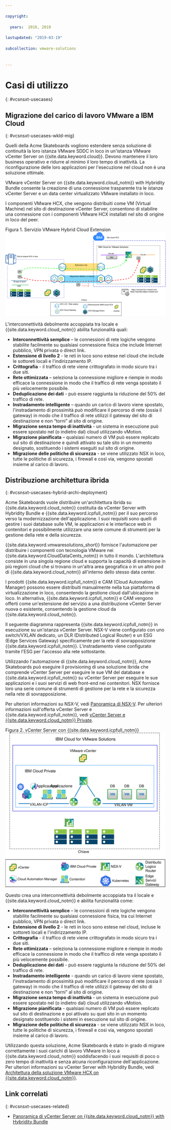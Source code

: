```yaml
---

copyright:

  years:  2016, 2019

lastupdated: "2019-03-19"

subcollection: vmware-solutions


---
```


# Casi di utilizzo
{: #vcsnsxt-usecases}

## Migrazione del carico di lavoro VMware a IBM Cloud
{: #vcsnsxt-usecases-wkld-mig}

Quelli della Acme Skateboards vogliono estendere senza soluzione di continuità la loro istanza VMware SDDC in loco in un'istanza VMware vCenter Server on {{site.data.keyword.cloud}}. Devono mantenere il loro business operativo e ridurre al minimo il loro tempo di inattività. La riconfigurazione delle loro applicazioni per l'esecuzione nel cloud non è una soluzione ottimale.

VMware vCenter Server on {{site.data.keyword.cloud_notm}} with Hybridity Bundle consente la creazione di una
connessione trasparente tra le istanze vCenter Server e un
data center virtualizzato VMware installato in loco.

I componenti VMware HCX, che vengono distribuiti come VM (Virtual Machine) nel sito di destinazione vCenter Server, consentono di stabilire una connessione con i componenti VMware HCX installati nel sito di origine in loco del peer.

Figura 1. Servizio VMware Hybrid Cloud Extension
![Servizio VMware Hybrid Cloud Extension](vcsnsxt-hcx-1.svg)

L'interconnettività debolmente accoppiata tra locale e {{site.data.keyword.cloud_notm}} abilita funzionalità quali:
- **Interconnettività semplice** – le connessioni di rete logiche vengono stabilite facilmente su qualsiasi connessione fisica che include Internet pubblico, VPN privata o direct link.
- **Estensione di livello 2** - le reti in loco sono estese nel cloud che include le sottoreti locali e l'indirizzamento IP.
- **Crittografia** - il traffico di rete viene crittografato in modo sicuro tra i due siti.
- **Rete ottimizzata** – seleziona la connessione migliore e riempie in modo efficace la connessione in modo che il traffico di rete venga spostato il più velocemente possibile.
- **Deduplicazione dei dati** - può essere raggiunta la riduzione del 50% del traffico di rete.
- **Instradamento intelligente** – quando un carico di lavoro viene spostato, l'instradamento di prossimità può modificare il percorso di rete (ossia il gateway) in modo che il traffico di rete utilizzi il gateway del sito di destinazione e non “torni” al sito di origine.
- **Migrazione senza tempo di inattività** - un sistema in esecuzione può essere spostato nel (o indietro dal) cloud utilizzando vMotion.
- **Migrazione pianificata** – qualsiasi numero di VM può essere replicato sul sito di destinazione e quindi attivato su tale sito in un momento designato, sostituendo i sistemi eseguiti sul sito di origine.
- **Migrazione delle politiche di sicurezza** - se viene utilizzato NSX in loco, tutte le politiche di sicurezza, i firewall e così via, vengono spostati insieme al carico di lavoro.

## Distribuzione architettura ibrida
{: #vcsnsxt-usecases-hybrid-archi-deployment}

Acme Skateboards vuole distribuire un'architettura ibrida su {{site.data.keyword.cloud_notm}} costituita da vCenter Server with Hybridity Bundle e {{site.data.keyword.icpfull_notm}} per il suo percorso verso la modernizzazione dell'applicazione. I suoi requisiti sono quelli di gestire i suoi database sulle VM, le applicazioni e le interfacce web in contenitori e possibilmente utilizzare una serie comune di strumenti per la gestione della rete e della sicurezza.

{{site.data.keyword.vmwaresolutions_short}} fornisce l'automazione per distribuire i componenti con tecnologia VMware nei {{site.data.keyword.CloudDataCents_notm}} in tutto il mondo. L'architettura consiste in una singola regione cloud e supporta la capacità di estensione in più regioni cloud che si trovano in un'altra area geografica o in un altro pod di {{site.data.keyword.cloud_notm}} all'interno dello stesso data center.

I prodotti {{site.data.keyword.icpfull_notm}} e CAM (Cloud Automation Manager) possono essere distribuiti manualmente nella tua piattaforma di virtualizzazione in loco, consentendo la gestione cloud dall'ubicazione in loco. In alternativa, {{site.data.keyword.icpfull_notm}} e CAM vengono offerti come un'estensione del servizio a una distribuzione vCenter Server nuova o esistente, consentendo la gestione cloud da {{site.data.keyword.cloud_notm}}.

Il seguente diagramma rappresenta {{site.data.keyword.icpfull_notm}} in esecuzione su un'istanza vCenter Server. NSX-V viene configurato con uno switch/VXLAN dedicato, un DLR (Distributed Logical Router) e un ESG (Edge Services Gateway) specificamente per la rete di sovrapposizione {{site.data.keyword.icpfull_notm}}. L'instradamento viene configurato tramite l'ESG per l'accesso alla rete sottostante.

Utilizzando l'automazione di {{site.data.keyword.cloud_notm}}, Acme Skateboards può eseguire il provisioning di una soluzione ibrida che comprende vCenter Server per eseguire le sue VM del database e {{site.data.keyword.icpfull_notm}} su vCenter Server per eseguire le sue applicazioni e i suoi servizi di web front-end nei contenitori. NSX fornisce loro una serie comune di strumenti di gestione per la rete e la sicurezza nella rete di sovrapposizione.

Per ulteriori informazioni su NSX-V, vedi [Panoramica di NSX-V](/docs/services/vmwaresolutions/archiref/vcsnsxt?topic=vmware-solutions-vcsnsxt-overview-ic4vnsxv). Per ulteriori informazioni sull'offerta vCenter Server e {{site.data.keyword.icpfull_notm}}, vedi [vCenter Server e {{site.data.keyword.cloud_notm}} Private](/docs/services/vmwaresolutions/archiref/vcsicp?topic=vmware-solutions-vcsicp-intro).

Figura 2. vCenter Server con {{site.data.keyword.icpfull_notm}}</br>
![vCenter Server con {{site.data.keyword.icpfull_notm}}](vcsnsxt-nsxvhl.svg)

Questo crea una interconnettività debolmente accoppiata tra il locale e {{site.data.keyword.cloud_notm}} e abilita funzionalità come:
-	**Interconnettività semplice** – le connessioni di rete logiche vengono stabilite facilmente su qualsiasi connessione fisica, tra cui Internet pubblico, VPN privata o direct link.
-	**Estensione di livello 2** - le reti in loco sono estese nel cloud, incluse le sottoreti locali e l'indirizzamento IP.
-	**Crittografia** - il traffico di rete viene crittografato in modo sicuro tra i due siti.
-	**Rete ottimizzata** – seleziona la connessione migliore e riempie in modo efficace la connessione in modo che il traffico di rete venga spostato il più velocemente possibile.
-	**Deduplicazione dei dati** - può essere raggiunta la riduzione del 50% del traffico di rete.
-	**Instradamento intelligente** - quando un carico di lavoro viene spostato, l'instradamento di prossimità può modificare il percorso di rete (ossia il gateway) in modo che il traffico di rete utilizzi il gateway del sito di destinazione e non “torni” al sito di origine.
-	**Migrazione senza tempo di inattività** - un sistema in esecuzione può essere spostato nel (o indietro dal) cloud utilizzando vMotion.
-	**Migrazione pianificata** - qualsiasi numero di VM può essere replicato sul sito di destinazione e poi attivato su quel sito in un momento designato sostituendo i sistemi in esecuzione sul sito di origine.
-	**Migrazione delle politiche di sicurezza** - se viene utilizzato NSX in loco, tutte le politiche di sicurezza, i firewall e così via, vengono spostati insieme al carico di lavoro.

Utilizzando questa soluzione, Acme Skateboards è stato in grado di migrare correttamente i suoi carichi di lavoro VMware in loco a {{site.data.keyword.cloud_notm}} soddisfacendo i suoi requisiti di poco o zero tempo di inattività e senza alcuna riconfigurazione dell'applicazione. Per ulteriori informazioni su vCenter Server with Hybridity Bundle, vedi [Architettura della soluzione VMware HCX on {{site.data.keyword.cloud_notm}}](/docs/services/vmwaresolutions/services?topic=vmware-solutions-hcx-archi-intro#hcx-archi-intro).

## Link correlati
{: #vcsnsxt-usecases-related}

* [Panoramica di vCenter Server on {{site.data.keyword.cloud_notm}} with Hybridity Bundle](/docs/services/vmwaresolutions/archiref/vcs?topic=vmware-solutions-vcs-hybridity-intro)
